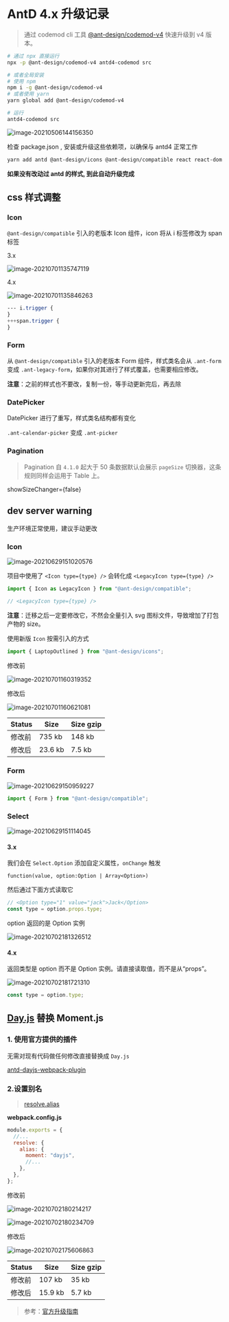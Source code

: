 # AntD 4.x 升级记录

> 通过 codemod cli 工具 [@ant-design/codemod-v4](https://github.com/ant-design/codemod-v4) 快速升级到 v4 版本。

```sh
# 通过 npx 直接运行
npx -p @ant-design/codemod-v4 antd4-codemod src

# 或者全局安装
# 使用 npm
npm i -g @ant-design/codemod-v4
# 或者使用 yarn
yarn global add @ant-design/codemod-v4

# 运行
antd4-codemod src

```

![image-20210506144156350](https://gitee.com/jinyang7/blog-image/raw/master/img/202112261723071.png)

检查 package.json , 安装或升级这些依赖项，以确保与 antd4 正常工作

```sh
yarn add antd @ant-design/icons @ant-design/compatible react react-dom
```

**如果没有改动过 antd 的样式, 到此自动升级完成**

## css 样式调整

### Icon

`@ant-design/compatible` 引入的老版本 Icon 组件，icon 将从 i 标签修改为 span 标签

3.x

![image-20210701135747119](https://gitee.com/jinyang7/blog-image/raw/master/img/202112261723880.png)

4.x

![image-20210701135846263](https://gitee.com/jinyang7/blog-image/raw/master/img/202112261723746.png)

```css
--- i.trigger {
}
+++span.trigger {
}
```

### Form

从 `@ant-design/compatible` 引入的老版本 Form 组件，样式类名会从 `.ant-form` 变成 `.ant-legacy-form`，如果你对其进行了样式覆盖，也需要相应修改。

**注意**：之前的样式也不要改，复制一份，等手动更新完后，再去除

### DatePicker

DatePicker 进行了重写，样式类名结构都有变化

`.ant-calendar-picker` 变成 `.ant-picker`

### Pagination

> Pagination 自 `4.1.0` 起大于 50 条数据默认会展示 `pageSize` 切换器，这条规则同样会运用于 Table 上。

showSizeChanger={false}

## dev server warning

生产环境正常使用，建议手动更改

### Icon

![image-20210629151020576](https://gitee.com/jinyang7/blog-image/raw/master/img/202112261723211.png)

项目中使用了 `<Icon type={type} />` 会转化成 `<LegacyIcon type={type} />`

```js
import { Icon as LegacyIcon } from "@ant-design/compatible";

// <LegacyIcon type={type} />
```

**注意**：迁移之后一定要修改它，不然会全量引入 svg 图标文件，导致增加了打包产物的 size。

使用新版 `Icon` 按需引入的方式

```js
import { LaptopOutlined } from "@ant-design/icons";
```

修改前

![image-20210701160319352](https://gitee.com/jinyang7/blog-image/raw/master/img/202112261723655.png)

修改后

![image-20210701160621081](https://gitee.com/jinyang7/blog-image/raw/master/img/202112261723724.png)

| Status | Size    | Size gzip |
| ------ | ------- | --------- |
| 修改前 | 735 kb  | 148 kb    |
| 修改后 | 23.6 kb | 7.5 kb    |

### Form

![image-20210629150959227](https://gitee.com/jinyang7/blog-image/raw/master/img/202112261723440.png)

```js
import { Form } from "@ant-design/compatible";
```

### Select

![image-20210629151114045](https://gitee.com/jinyang7/blog-image/raw/master/img/202112261723054.png)

#### 3.x

我们会在 `Select.Option` 添加自定义属性，`onChange` 触发

`function(value, option:Option | Array<Option>)`

然后通过下面方式读取它

```js
// <Option type="1" value="jack">Jack</Option>
const type = option.props.type;
```

option 返回的是 Option 实例

![image-20210702181326512](https://gitee.com/jinyang7/blog-image/raw/master/img/202112261723688.png)

#### 4.x

返回类型是 option 而不是 Option 实例。请直接读取值，而不是从“props”。

![image-20210702181721310](https://gitee.com/jinyang7/blog-image/raw/master/img/202112261724636.png)

```js
const type = option.type;
```

## [Day.js](https://github.com/iamkun/dayjs) 替换 Moment.js

### 1. 使用官方提供的插件

无需对现有代码做任何修改直接替换成 `Day.js`

[antd-dayjs-webpack-plugin](https://github.com/ant-design/antd-dayjs-webpack-plugin)

### 2.设置别名

> [resolve.alias](https://webpack.docschina.org/configuration/resolve/#resolvealias)

**webpack.config.js**

```js
module.exports = {
  //...
  resolve: {
    alias: {
      moment: "dayjs",
      //...
    },
  },
};
```

修改前

![image-20210702180214217](https://gitee.com/jinyang7/blog-image/raw/master/img/202112261724556.png)

![image-20210702180234709](https://gitee.com/jinyang7/blog-image/raw/master/img/202112261724060.png)

修改后

![image-20210702175606863](https://gitee.com/jinyang7/blog-image/raw/master/img/202112261724290.png)

| Status | Size    | Size gzip |
| ------ | ------- | --------- |
| 修改前 | 107 kb  | 35 kb     |
| 修改后 | 15.9 kb | 5.7 kb    |

> 参考：[官方升级指南](https://ant.design/docs/react/migration-v4-cn)
